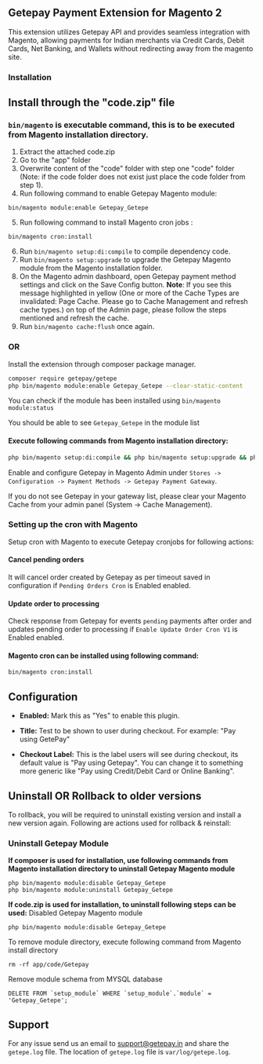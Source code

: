 ## Getepay Payment Extension for Magento 2

This extension utilizes Getepay API and provides seamless integration with Magento, allowing payments for Indian merchants via Credit Cards, Debit Cards, Net Banking, and Wallets without redirecting away from the magento site.

### Installation

## **Install through the "code.zip" file**
### `bin/magento` is executable command, this is to be executed from Magento installation directory.

1. Extract the attached code.zip
2. Go to the "app" folder
3. Overwrite content of the "code" folder with step one "code" folder (Note: if the code folder does not exist just place the code folder from step 1).
4. Run following command to enable Getepay Magento module: 
```
bin/magento module:enable Getepay_Getepe
```
5. Run following command to install Magento cron jobs : 
```
bin/magento cron:install
```
6. Run `bin/magento setup:di:compile` to compile dependency code. 
7. Run `bin/magento setup:upgrade` to upgrade the Getepay Magento module from the Magento installation folder.
8. On the Magento admin dashboard, open Getepay payment method settings and click on the Save Config button.
**Note**: If you see this message highlighted in yellow (One or more of the Cache Types are invalidated: Page Cache. Please go to Cache Management and refresh cache types.) on top of the Admin page, please follow the steps mentioned and refresh the cache.
9. Run `bin/magento cache:flush` once again.

### **OR**

Install the extension through composer package manager.

```bash
composer require getepay/getepe
php bin/magento module:enable Getepay_Getepe --clear-static-content
```
You can check if the module has been installed using `bin/magento module:status`

You should be able to see `Getepay_Getepe` in the module list

#### Execute following commands from Magento installation directory:
```bash
php bin/magento setup:di:compile && php bin/magento setup:upgrade && php bin/magento setup:static-content:deploy -f && php bin/magento indexer:reindex && php bin/magento cache:flush
```

Enable and configure Getepay in Magento Admin under `Stores -> Configuration -> Payment Methods -> Getepay Payment Gateway`.

If you do not see Getepay in your gateway list, please clear your Magento Cache from your admin
panel (System -> Cache Management).

### Setting up the cron with Magento
Setup cron with Magento to execute Getepay cronjobs for following actions:

#### Cancel pending orders
It will cancel order created by Getepay as per timeout saved in configuration if `Pending Orders Cron` is Enabled enabled.

#### Update order to processing
Check response from Getepay for events `pending` payments after order and updates pending order to processing if `Enable Update Order Cron V1` is Enabled enabled.

#### Magento cron can be installed using following command:
```bash
bin/magento cron:install
```

## Configuration

  - **Enabled:** Mark this as "Yes" to enable this plugin.
 
  - **Title:** Test to be shown to user during checkout. For example: "Pay using GetePay"

  - **Checkout Label:** This is the label users will see during checkout, its default value is "Pay using Getepay". You can change it to something more generic like "Pay using Credit/Debit Card or Online Banking".

## Uninstall OR Rollback to older versions
To rollback, you will be required to uninstall existing version and install a new version again. Following are actions used for rollback & reinstall:

### Uninstall Getepay Module
**If composer is used for installation, use following commands from Magento installation directory to uninstall Getepay Magento module** 
```
php bin/magento module:disable Getepay_Getepe
php bin/magento module:uninstall Getepay_Getepe
```

**If code.zip is used for installation, to uninstall following steps can be used:**
Disabled Getepay Magento module
```
php bin/magento module:disable Getepay_Getepe
```

To remove module directory, execute following command from Magento install directory
```
rm -rf app/code/Getepay
```

Remove module schema from MYSQL database
```
DELETE FROM `setup_module` WHERE `setup_module`.`module` = 'Getepay_Getepe';
```

## Support

For any issue send us an email to support@getepay.in and share the `getepe.log` file. The location of `getepe.log` file is `var/log/getepe.log`.